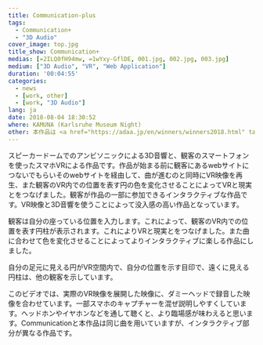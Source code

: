 ```yaml
---
title: Communication-plus
tags:
  - Communication+
  - "3D Audio"
cover_image: top.jpg
title_show: Communication+
medias: [=2ILQ0fH94mw, =1wYxy-GflDE, 001.jpg, 002.jpg, 003.jpg]
medium: ["3D Audio", "VR", "Web Application"]
duration: '00:04:55'
categories:
  - news
  - [work, other]
  - [work, "3D Audio"]
lang: ja
date: 2018-08-04 18:30:52
where: KAMUNA (Karlsruhe Museum Night)
other: 本作品は <a href="https://adaa.jp/en/winners/winners2018.html" target="_blank">ADAA2018 (アジアデジタルアートアワード) 学生 / インタラクティブ部門 入賞 </a>、<a href="https://kc-i.jp/activity/award/isca/2019/nominate/#link3" target="_blank">International Students Creative Award (ISCA) 2019 デジタルコンテンツ部門　入選</a>を受賞しました。
---
```

スピーカードームでのアンビソニックによる3D音響と、観客のスマートフォンを使ったスマホVRによる作品です。作品が始まる前に観客にあるwebサイトにつないでもらいそのwebサイトを経由して、曲が進むのと同時にVR映像を再生、また観客のVR内での位置を表す円の色を変化させることによってVRと現実とをつなげました。観客が作品の一部に参加できるインタラクティブな作品です。VR映像と3D音響を使うことによって没入感の高い作品となっています。

観客は自分の座っている位置を入力します。これによって、観客のVR内での位置を表す円柱が表示されます。これによりVRと現実とをつなげました。また曲に合わせて色を変化させることによってよりインタラクティブに楽しる作品にしました。

自分の足元に見える円がVR空間内で、自分の位置を示す目印で、遠くに見える円柱は、他の観客を示しています。

このビデオでは、実際のVR映像を展開した映像に、ダミーヘッドで録音した映像を合わせています。一部スマホのキャプチャーを混ぜ説明しやすくしています。ヘッドホンやイヤホンなどを通して聴くと、より臨場感が味わえると思います。Communicationと本作品は同じ曲を用いていますが、インタラクティブ部分が異なる作品です。
<!--
# Tag Plugins
## Image
{% img [class names] /path/to/image [width] [height] "title text 'alt text'" %}

## Link
{% link text url [external] [title] %}

## YouTube
{% youtube video_id %}

## Vimeo
{% vimeo video_id [width] [height] %}

<!-- more -->
